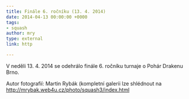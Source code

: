 ```yaml
---
title: Finále 6. ročníku (13. 4. 2014)
date: 2014-04-13 00:00:00 +0000
tags:
- squash
author: mry
type: external
link: http

---
```

V neděli 13. 4. 2014 se odehrálo finále 6. ročníku turnaje o Pohár Drakenu Brno.

Autor fotografií: Martin Rybák (kompletní galerii lze shlédnout na http://mrybak.web4u.cz/photo/squash3/index.html
